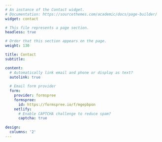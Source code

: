 ```yaml
---
# An instance of the Contact widget.
# Documentation: https://sourcethemes.com/academic/docs/page-builder/
widget: contact

# This file represents a page section.
headless: true

# Order that this section appears on the page.
weight: 130

title: Contact
subtitle:

content:
  # Automatically link email and phone or display as text?
  autolink: true
  
  # Email form provider
  form:
    provider: formspree
    formspree:
      id: https://formspree.io/f/mgepbpon 
    netlify:
      # Enable CAPTCHA challenge to reduce spam?
      captcha: true
  
design:
  columns: '2'
---
```

